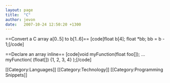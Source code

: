 ```yaml
---
layout: page
title:  "C"
author: jevon
date:   2007-10-24 12:50:20 +1300
---
```


==Convert a C array a&#91;0..5] to b&#91;1..6]==
[code]float b&#91;4];
float *bb;
bb = b - 1;[/code]

==Declare an array inline==
[code]void myFunction(float foo[]);
...
myFunction( (float[]) {1, 2, 3, 4} );[/code]

[[Category:Languages]]
[[Category:Technology]]
[[Category:Programming Snippets]]
